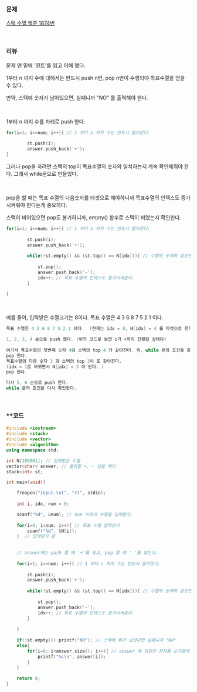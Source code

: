 ### 문제

[스택 수열 백준 1874번](https://www.acmicpc.net/problem/1874)

</br>

### 리뷰

문제 맨 밑에 '힌트'를 읽고 이해 했다. 

1부터 n 까지 수에 대해서는 반드시 push n번, pop n번이 수행되야 목표수열을 얻을 수 있다. 

만약, 스택에 숫자가 남아있으면, 실패니까 "NO" 를 출력해야 한다. 

</br>

1부터 n 까지 수를 차례로 push 한다. 

```c++
for(i=1; i<=num; i++){ // 1 부터 n 까지 수는 반드시 들어온다. 
	
		st.push(i);
		answer.push_back('+');
}
```

그러나 pop을 하려면 스택의 top이 목표수열의 숫자와 일치하는지 계속 확인해줘야 한다. 그래서 while문으로 만들었다. 

</br>

pop을 할 때는 목표 수열의 다음숫자를 타겟으로 해야하니까 목표수열의 인덱스도 증가시켜줘야 한다는게 중요하다. 

스택이 비어있으면 pop도 불가하니까, empty() 함수로 스택이 비었는지 확인한다. 

```c++
for(i=1; i<=num; i++){ // 1 부터 n 까지 수는 반드시 들어온다. 
	
		st.push(i);
		answer.push_back('+');
		
		while(!st.empty() && (st.top() == N[idx])){ // 수열의 숫자와 같으면, pop
            
			st.pop();
			answer.push_back('-');
			idx++; // 목표 수열의 인덱스도 증가시켜준다. 
		} 
	
}
```

</br>

예를 들어, 입력받은 수열크기는 8이다. 목표 수열은 4 3 6 8 7 5 2 1 이다. 

```c++
목표 수열은 4 3 6 8 7 5 2 1 이다.  (현재는 idx = 0, N[idx] = 4 를 타겟으로 한다. )

1, 2, 3, 4 순으로 push 했다. (위의 코드로 보면 i가 4까지 진행된 상태다)
    
여기서 목표수열의 첫번째 숫자 4와 스택의 top 4 가 같아진다. 즉, while 문의 조건을 충족한다. 
pop 한다. 
목표수열의 다음 숫자 3 과 스택의 top 3이 또 같아진다.  
(idx = 1로 바뀌면서 N[idx] = 3 이 된다. )
pop 한다. 

다시 5, 6 순으로 push 한다. 
while 문의 조건을 다시 확인한다. 
```



</br>

###  **코드 

```c++
#include <iostream>
#include <stack>
#include <vector>
#include <algorithm>
using namespace std;

int N[100001]; // 입력받은 수열  
vector<char> answer; // 출력할 +, - 담을 벡터  
stack<int> st;

int main(void){

	freopen("input.txt", "rt", stdin);
 
 	int i, idx, num = 0;

 	scanf("%d", &num); // num 이하의 수열을 입력받자. 
	 
	for(i=0; i<num; i++){ // 목표 수열 입력받기 
		scanf("%d", &N[i]); 
	}  // 입력받기 끝  
	
    
	// answer에는 push 할 때 '+'를 넣고, pop 할 때 '-'를 넣는다.  
	
	for(i=1; i<=num; i++){ // 1 부터 n 까지 수는 반드시 들어온다. 
	
		st.push(i);
		answer.push_back('+');
		
		while(!st.empty() && (st.top() == N[idx])){ // 수열의 숫자와 같으면, pop
            
			st.pop();
			answer.push_back('-');
			idx++; // 목표 수열의 인덱스도 증가시켜준다. 
		} 
	
	}
 
	if(!st.empty()) printf("NO"); // 스택에 뭐가 남았다면 실패니까 "NO"
	else{
		for(i=0; i<answer.size(); i++){ // answer 에 담았던 문자들 순차출력 
			printf("%c\n", answer[i]);
		}   
	} 
 
 	return 0;
}
```

